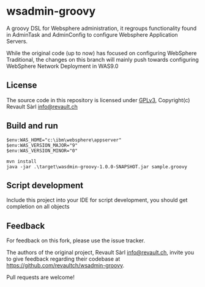 # wsadmin-groovy

A groovy DSL for Websphere administration, it regroups functionality found in AdminTask and AdminConfig
to configure Websphere Application Servers.

While the original code (up to now) has focused on configuring WebSphere Traditional, the changes on this branch will mainly push towards configuring WebSphere Network Deployment in WAS9.0

## License
The source code in this repository is licensed under [GPLv3](LICENSE.md), Copyright(c) Revault Sàrl <info@revault.ch>

## Build and run
```
$env:WAS_HOME="c:\ibm\websphere\appserver"
$env:WAS_VERSION_MAJOR="9"
$env:WAS_VERSION_MINOR="0"

mvn install
java -jar .\target\wasdmin-groovy-1.0.0-SNAPSHOT.jar sample.groovy
```

## Script development
Include this project into your IDE for script development, you should get completion on all objects


## Feedback
For feedback on this fork, please use the issue tracker.

The authors of the original project, Revault Sàrl <info@revault.ch>, invite you to give feedback regarding their codebase at <https://github.com/revaultch/wsadmin-groovy>.

Pull requests are welcome!

